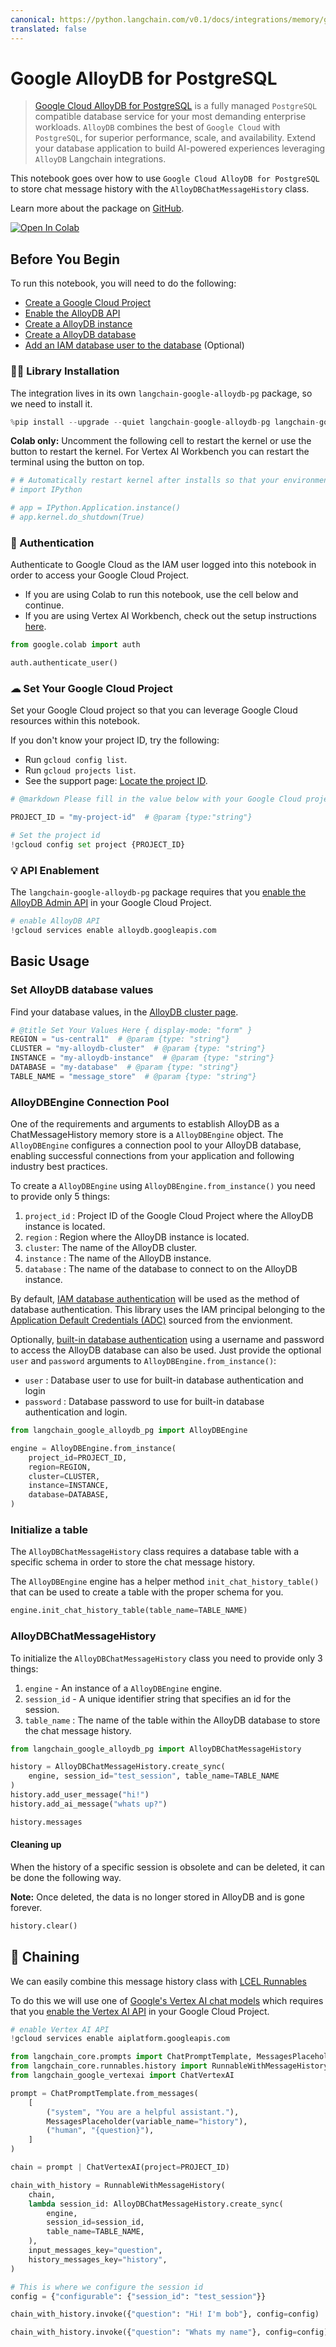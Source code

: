```yaml
---
canonical: https://python.langchain.com/v0.1/docs/integrations/memory/google_alloydb
translated: false
---
```


# Google AlloyDB for PostgreSQL

> [Google Cloud AlloyDB for PostgreSQL](https://cloud.google.com/alloydb) is a fully managed `PostgreSQL` compatible database service for your most demanding enterprise workloads. `AlloyDB` combines the best of `Google Cloud` with `PostgreSQL`, for superior performance, scale, and availability. Extend your database application to build AI-powered experiences leveraging `AlloyDB` Langchain integrations.

This notebook goes over how to use `Google Cloud AlloyDB for PostgreSQL` to store chat message history with the `AlloyDBChatMessageHistory` class.

Learn more about the package on [GitHub](https://github.com/googleapis/langchain-google-alloydb-pg-python/).

[![Open In Colab](https://colab.research.google.com/assets/colab-badge.svg)](https://colab.research.google.com/github/googleapis/langchain-google-alloydb-pg-python/blob/main/docs/chat_message_history.ipynb)

## Before You Begin

To run this notebook, you will need to do the following:

 * [Create a Google Cloud Project](https://developers.google.com/workspace/guides/create-project)
 * [Enable the AlloyDB API](https://console.cloud.google.com/flows/enableapi?apiid=alloydb.googleapis.com)
 * [Create a AlloyDB instance](https://cloud.google.com/alloydb/docs/instance-primary-create)
 * [Create a AlloyDB database](https://cloud.google.com/alloydb/docs/database-create)
 * [Add an IAM database user to the database](https://cloud.google.com/alloydb/docs/manage-iam-authn) (Optional)

### 🦜🔗 Library Installation

The integration lives in its own `langchain-google-alloydb-pg` package, so we need to install it.

```python
%pip install --upgrade --quiet langchain-google-alloydb-pg langchain-google-vertexai
```

**Colab only:** Uncomment the following cell to restart the kernel or use the button to restart the kernel. For Vertex AI Workbench you can restart the terminal using the button on top.

```python
# # Automatically restart kernel after installs so that your environment can access the new packages
# import IPython

# app = IPython.Application.instance()
# app.kernel.do_shutdown(True)
```

### 🔐 Authentication

Authenticate to Google Cloud as the IAM user logged into this notebook in order to access your Google Cloud Project.

* If you are using Colab to run this notebook, use the cell below and continue.
* If you are using Vertex AI Workbench, check out the setup instructions [here](https://github.com/GoogleCloudPlatform/generative-ai/tree/main/setup-env).

```python
from google.colab import auth

auth.authenticate_user()
```

### ☁ Set Your Google Cloud Project

Set your Google Cloud project so that you can leverage Google Cloud resources within this notebook.

If you don't know your project ID, try the following:

* Run `gcloud config list`.
* Run `gcloud projects list`.
* See the support page: [Locate the project ID](https://support.google.com/googleapi/answer/7014113).

```python
# @markdown Please fill in the value below with your Google Cloud project ID and then run the cell.

PROJECT_ID = "my-project-id"  # @param {type:"string"}

# Set the project id
!gcloud config set project {PROJECT_ID}
```

### 💡 API Enablement

The `langchain-google-alloydb-pg` package requires that you [enable the AlloyDB Admin API](https://console.cloud.google.com/flows/enableapi?apiid=alloydb.googleapis.com) in your Google Cloud Project.

```python
# enable AlloyDB API
!gcloud services enable alloydb.googleapis.com
```

## Basic Usage

### Set AlloyDB database values

Find your database values, in the [AlloyDB cluster page](https://console.cloud.google.com/alloydb?_ga=2.223735448.2062268965.1707700487-2088871159.1707257687).

```python
# @title Set Your Values Here { display-mode: "form" }
REGION = "us-central1"  # @param {type: "string"}
CLUSTER = "my-alloydb-cluster"  # @param {type: "string"}
INSTANCE = "my-alloydb-instance"  # @param {type: "string"}
DATABASE = "my-database"  # @param {type: "string"}
TABLE_NAME = "message_store"  # @param {type: "string"}
```

### AlloyDBEngine Connection Pool

One of the requirements and arguments to establish AlloyDB as a ChatMessageHistory memory store is a `AlloyDBEngine` object. The `AlloyDBEngine`  configures a connection pool to your AlloyDB database, enabling successful connections from your application and following industry best practices.

To create a `AlloyDBEngine` using `AlloyDBEngine.from_instance()` you need to provide only 5 things:

1. `project_id` : Project ID of the Google Cloud Project where the AlloyDB instance is located.
1. `region` : Region where the AlloyDB instance is located.
1. `cluster`: The name of the AlloyDB cluster.
1. `instance` : The name of the AlloyDB instance.
1. `database` : The name of the database to connect to on the AlloyDB instance.

By default, [IAM database authentication](https://cloud.google.com/alloydb/docs/manage-iam-authn) will be used as the method of database authentication. This library uses the IAM principal belonging to the [Application Default Credentials (ADC)](https://cloud.google.com/docs/authentication/application-default-credentials) sourced from the envionment.

Optionally, [built-in database authentication](https://cloud.google.com/alloydb/docs/database-users/about) using a username and password to access the AlloyDB database can also be used. Just provide the optional `user` and `password` arguments to `AlloyDBEngine.from_instance()`:

* `user` : Database user to use for built-in database authentication and login
* `password` : Database password to use for built-in database authentication and login.

```python
from langchain_google_alloydb_pg import AlloyDBEngine

engine = AlloyDBEngine.from_instance(
    project_id=PROJECT_ID,
    region=REGION,
    cluster=CLUSTER,
    instance=INSTANCE,
    database=DATABASE,
)
```

### Initialize a table

The `AlloyDBChatMessageHistory` class requires a database table with a specific schema in order to store the chat message history.

The `AlloyDBEngine` engine has a helper method `init_chat_history_table()` that can be used to create a table with the proper schema for you.

```python
engine.init_chat_history_table(table_name=TABLE_NAME)
```

### AlloyDBChatMessageHistory

To initialize the `AlloyDBChatMessageHistory` class you need to provide only 3 things:

1. `engine` - An instance of a `AlloyDBEngine` engine.
1. `session_id` - A unique identifier string that specifies an id for the session.
1. `table_name` : The name of the table within the AlloyDB database to store the chat message history.

```python
from langchain_google_alloydb_pg import AlloyDBChatMessageHistory

history = AlloyDBChatMessageHistory.create_sync(
    engine, session_id="test_session", table_name=TABLE_NAME
)
history.add_user_message("hi!")
history.add_ai_message("whats up?")
```

```python
history.messages
```

#### Cleaning up

When the history of a specific session is obsolete and can be deleted, it can be done the following way.

**Note:** Once deleted, the data is no longer stored in AlloyDB and is gone forever.

```python
history.clear()
```

## 🔗 Chaining

We can easily combine this message history class with [LCEL Runnables](/docs/expression_language/how_to/message_history)

To do this we will use one of [Google's Vertex AI chat models](/docs/integrations/chat/google_vertex_ai_palm) which requires that you [enable the Vertex AI API](https://console.cloud.google.com/flows/enableapi?apiid=aiplatform.googleapis.com) in your Google Cloud Project.

```python
# enable Vertex AI API
!gcloud services enable aiplatform.googleapis.com
```

```python
from langchain_core.prompts import ChatPromptTemplate, MessagesPlaceholder
from langchain_core.runnables.history import RunnableWithMessageHistory
from langchain_google_vertexai import ChatVertexAI
```

```python
prompt = ChatPromptTemplate.from_messages(
    [
        ("system", "You are a helpful assistant."),
        MessagesPlaceholder(variable_name="history"),
        ("human", "{question}"),
    ]
)

chain = prompt | ChatVertexAI(project=PROJECT_ID)
```

```python
chain_with_history = RunnableWithMessageHistory(
    chain,
    lambda session_id: AlloyDBChatMessageHistory.create_sync(
        engine,
        session_id=session_id,
        table_name=TABLE_NAME,
    ),
    input_messages_key="question",
    history_messages_key="history",
)
```

```python
# This is where we configure the session id
config = {"configurable": {"session_id": "test_session"}}
```

```python
chain_with_history.invoke({"question": "Hi! I'm bob"}, config=config)
```

```python
chain_with_history.invoke({"question": "Whats my name"}, config=config)
```
